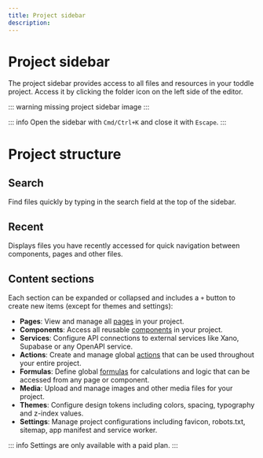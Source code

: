 ```yaml
---
title: Project sidebar
description:
---
```


# Project sidebar
The project sidebar provides access to all files and resources in your toddle project. Access it by clicking the folder icon on the left side of the editor.

::: warning
missing project sidebar image
:::

::: info
Open the sidebar with `Cmd/Ctrl+K` and close it with `Escape`.
:::

# Project structure
## Search
Find files quickly by typing in the search field at the top of the sidebar.

## Recent
Displays files you have recently accessed for quick navigation between components, pages and other files.

## Content sections
Each section can be expanded or collapsed and includes a `+` button to create new items (except for themes and settings):
- **Pages**: View and manage all [pages](/building-blocks/pages) in your project.
- **Components**: Access all reusable [components](/building-blocks/components) in your project.
- **Services**: Configure API connections to external services like Xano, Supabase or any OpenAPI service.
- **Actions**: Create and manage global [actions](/actions/general) that can be used throughout your entire project.
- **Formulas**: Define global [formulas](/formulas/the-formula-editor) for calculations and logic that can be accessed from any page or component.
- **Media**: Upload and manage images and other media files for your project.
- **Themes**: Configure design tokens including colors, spacing, typography and z-index values.
- **Settings**: Manage project configurations including favicon, robots.txt, sitemap, app manifest and service worker.

::: info
Settings are only available with a paid plan.
:::
